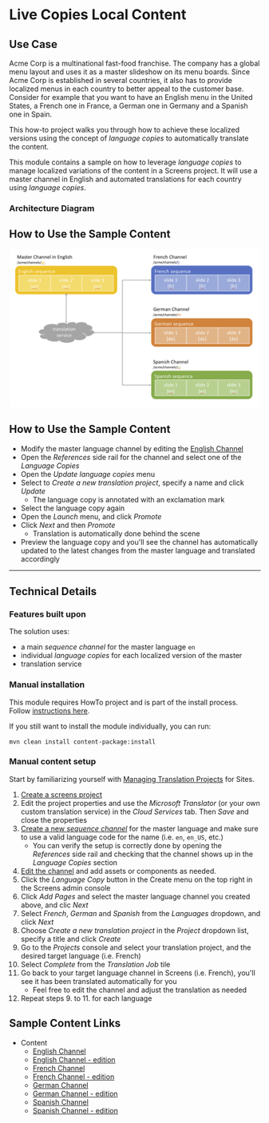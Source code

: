 Live Copies Local Content
=========================

Use Case
--------
Acme Corp is a multinational fast-food franchise. The company has a global menu layout and uses it as a master slideshow on its menu boards. Since Acme Corp is established in several countries, it also has to provide localized menus in each country to better appeal to the customer base. Consider for example that you want to have an English menu in the United States, a French one in France, a German one in Germany and a Spanish one in Spain.

This how-to project walks you through how to achieve these localized versions using the concept of _language copies_ to automatically translate the content.

This module contains a sample on how to leverage _language copies_ to manage localized variations of the content in a Screens project.
It will use a master channel in English and automated translations for each country using _language copies_.

### Architecture Diagram

How to Use the Sample Content
-----------------------------

![Language Copies Architecture Diagram](diagram.png)

How to Use the Sample Content
-----------------------------

- Modify the master language channel by editing the [English Channel](http://localhost:4502/screens.html/content/screens/screens-howto/channels/localised-content-language-copy/en)
- Open the _References_ side rail for the channel and select one of the  _Language Copies_
- Open the _Update language copies_ menu
- Select to _Create a new translation project_, specify a name and click _Update_
    - The language copy is annotated with an exclamation mark
- Select the language copy again
- Open the _Launch_ menu, and click _Promote_
- Click _Next_ and then _Promote_
    - Translation is automatically done behind the scene
- Preview the language copy and you'll see the channel has automatically updated to the latest changes from the master language and translated accordingly

---

Technical Details
-----------------

### Features built upon

The solution uses:
- a main _sequence channel_ for the master language `en`
- individual _language copies_ for each localized version of the master
- translation service

### Manual installation

This module requires HowTo project and is part of the install process. Follow [instructions here](../../README.md).

If you still want to install the module individually, you can run:

```
mvn clean install content-package:install
```

### Manual content setup

Start by familiarizing yourself with [Managing Translation Projects](https://helpx.adobe.com/experience-manager/6-4/sites/administering/using/tc-manage.html#CreatingTranslationProjectsUsingtheReferencesPanel) for Sites.

1. [Create a screens project](https://helpx.adobe.com/experience-manager/6-4/sites/authoring/using/creating-a-screens-project.html)
0. Edit the project properties and use the _Microsoft Translator_ (or your own custom translation service) in the _Cloud Services_ tab. Then _Save_ and close the properties
0. [Create a new _sequence channel_](https://helpx.adobe.com/experience-manager/6-4/sites/authoring/using/managing-channels.html#CreatingaNewChannel) for the master language and make sure to use a valid language code for the name (i.e. `en`, `en_US`, etc.)
    -  You can verify the setup is correctly done by opening the _References_ side rail and checking that the channel shows up in the _Language Copies_ section
0. [Edit the channel](https://helpx.adobe.com/experience-manager/6-4/sites/authoring/using/managing-channels.html#WorkingwithChannels) and add assets or components as needed.
0. Click the _Language Copy_ button in the Create menu on the top right in the Screens admin console
0. Click _Add Pages_ and select the master language channel you created above, and clic _Next_
0. Select _French_, _German_ and _Spanish_ from the _Languages_ dropdown, and click _Next_
0. Choose _Create a new translation project_ in the _Project_ dropdown list, specify a title and click _Create_
0. Go to the _Projects_ console and select your translation project, and the desired target language (i.e. French)
0. Select _Complete_ from the _Translation Job_ tile
0. Go back to your target language channel in Screens (i.e. French), you'll see it has been translated automatically for you
    - Feel free to edit the channel and adjust the translation as needed
0. Repeat steps 9. to 11. for each language



Sample Content Links
--------------------

+ Content
    + [English Channel](http://localhost:4502/screens.html/content/screens/screens-howto/channels/localised-content-language-copy/en)
    + [English Channel - edition](http://localhost:4502/editor.html/content/screens/screens-howto/channels/localised-content-language-copy/en.html)
    + [French Channel](http://localhost:4502/screens.html/content/screens/screens-howto/channels/localised-content-language-copy/fr)
    + [French Channel - edition](http://localhost:4502/editor.html/content/screens/screens-howto/channels/localised-content-language-copy/fr.html)
    + [German Channel](http://localhost:4502/screens.html/content/screens/screens-howto/channels/localised-content-language-copy/de)
    + [German Channel - edition](http://localhost:4502/editor.html/content/screens/screens-howto/channels/localised-content-language-copy/de.html)
    + [Spanish Channel](http://localhost:4502/screens.html/content/screens/screens-howto/channels/localised-content-language-copy/es)
    + [Spanish Channel - edition](http://localhost:4502/editor.html/content/screens/screens-howto/channels/localised-content-language-copy/es.html)
